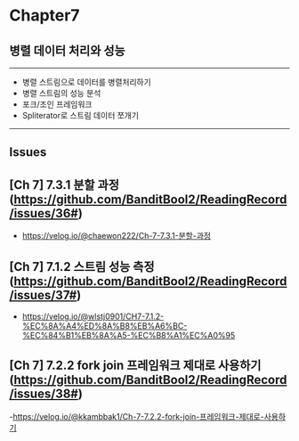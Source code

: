 # Chapter7
## 병렬 데이터 처리와 성능

---
- 병렬 스트림으로 데이터를 병렬처리하기
- 병렬 스트림의 성능 분석
- 포크/조인 프레임워크
- Spliterator로 스트림 데이터 쪼개기
---

## Issues
## [Ch 7] 7.3.1 분할 과정 (https://github.com/BanditBool2/ReadingRecord/issues/36#)
- https://velog.io/@chaewon222/Ch-7-7.3.1-분할-과정

## [Ch 7] 7.1.2 스트림 성능 측정 (https://github.com/BanditBool2/ReadingRecord/issues/37#)
- https://velog.io/@wlstj0901/CH7-7.1.2-%EC%8A%A4%ED%8A%B8%EB%A6%BC-%EC%84%B1%EB%8A%A5-%EC%B8%A1%EC%A0%95

## [Ch 7] 7.2.2 fork join 프레임워크 제대로 사용하기(https://github.com/BanditBool2/ReadingRecord/issues/38#)
-https://velog.io/@kkambbak1/Ch-7-7.2.2-fork-join-프레임워크-제대로-사용하기